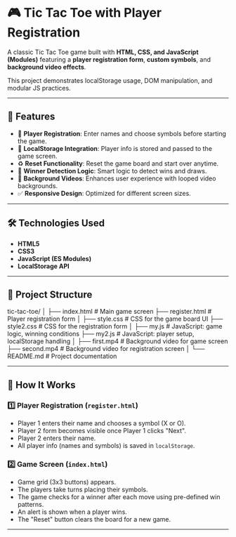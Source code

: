 # 🎮 Tic Tac Toe with Player Registration

A classic Tic Tac Toe game built with **HTML, CSS, and JavaScript (Modules)** featuring a **player registration form**, **custom symbols**, and **background video effects**. 

This project demonstrates localStorage usage, DOM manipulation, and modular JS practices.

---

## 🚀 Features

- 🔐 **Player Registration**: Enter names and choose symbols before starting the game.
- 💾 **LocalStorage Integration**: Player info is stored and passed to the game screen.
- ♻️ **Reset Functionality**: Reset the game board and start over anytime.
- 🧠 **Winner Detection Logic**: Smart logic to detect wins and draws.
- 🎥 **Background Videos**: Enhances user experience with looped video backgrounds.
- ✅ **Responsive Design**: Optimized for different screen sizes.

---

## 🛠 Technologies Used

- **HTML5**
- **CSS3**
- **JavaScript (ES Modules)**
- **LocalStorage API**

---

## 📁 Project Structure

tic-tac-toe/
│
├── index.html            # Main game screen
├── register.html         # Player registration form
│
├── style.css             # CSS for the game board UI
├── style2.css            # CSS for the registration form
│
├── my.js                 # JavaScript: game logic, winning conditions
├── my2.js                # JavaScript: player setup, localStorage handling
│
├── first.mp4             # Background video for game screen
├── second.mp4            # Background video for registration screen
│
└── README.md             # Project documentation



---

## 🧩 How It Works

### 1️⃣ Player Registration (`register.html`)
- Player 1 enters their name and chooses a symbol (X or O).
- Player 2 form becomes visible once Player 1 clicks "Next".
- Player 2 enters their name.
- All player info (names and symbols) is saved in `localStorage`.

### 2️⃣ Game Screen (`index.html`)
- Game grid (3x3 buttons) appears.
- The players take turns placing their symbols.
- The game checks for a winner after each move using pre-defined win patterns.
- An alert is shown when a player wins.
- The "Reset" button clears the board for a new game.
 
---
